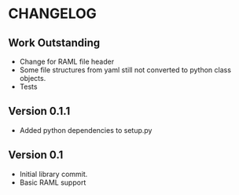 CHANGELOG
=========

Work Outstanding
----------------
- Change for RAML file header
- Some file structures from yaml still not converted to python class objects.
- Tests

Version 0.1.1
-------------
- Added python dependencies to setup.py

Version 0.1
-----------
- Initial library commit.
- Basic RAML support